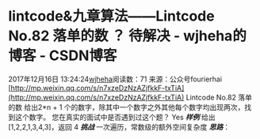 # lintcode&九章算法——Lintcode No.82 落单的数 ？ 待解决 - wjheha的博客 - CSDN博客
2017年12月16日 13:24:24[wjheha](https://me.csdn.net/wjheha)阅读数：71
来源：公众号fourierhai 
[http://mp.weixin.qq.com/s/n7xzeDzNzAZjfkkF-txTiA](http://mp.weixin.qq.com/s/n7xzeDzNzAZjfkkF-txTiA)
Lintcode No.82 落单的数 
给出2*n + 1 个的数字，除其中一个数字之外其他每个数字均出现两次，找到这个数字。 
您在真实的面试中是否遇到过这个题？ Yes
***样例***
给出 [1,2,2,1,3,4,3]，返回 4
***挑战***
一次遍历，常数级的额外空间复杂度
***思路***：
